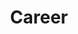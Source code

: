 ---
layout: list
type: category
title: Career
slug: career
description: >
  Reflections and insights from career transitions, job applications, <br>interviews, and professional growth as a developer.
sitemap: true
---